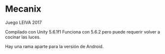 # Mecanix
Juego LEIVA 2017

Compilado con Unity 5.6.1f1
Funciona con 5.6.2 pero puede requerir volver a cocinar las luces.

Hay una rama aparte para la versión de Android.
